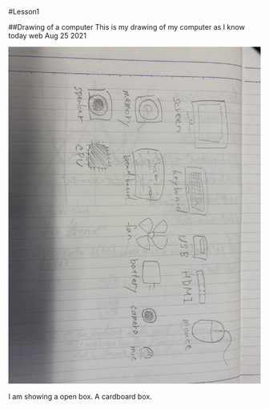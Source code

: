 #Lesson1

##Drawing of a computer
This is my drawing of my computer as I know today web Aug 25 2021

![](IMG_0721.jpg)

I am showing a open box. A cardboard box.
